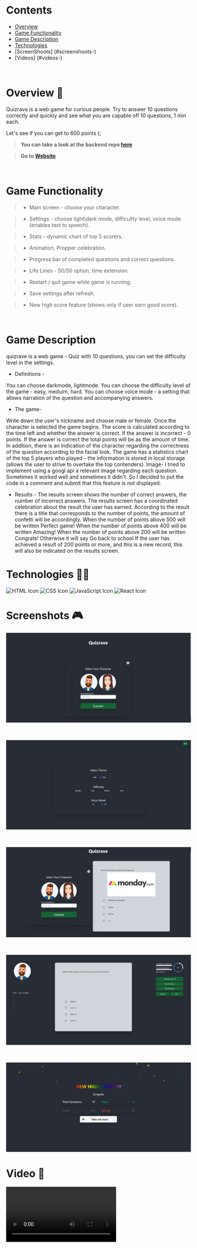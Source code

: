 
# Contents

- [Overview](#overview-)
- [Game Functionality](#functionality-)
- [Game Description](#description-)
- [Technologies](#technologies-)
- [ScreenShoots] (#screenshoots-)
- [Videos] (#videos-)

<br />

# Overview 👋

Quizrave is a web game for curious people.
Try to answer 10 questions correctly and quickly and see what you are capable of!
10 questions, 1 min  each.

Let's see if you can get to 600 points (;

> **You can take a look at the backend repo [here](https://github.com/shalevsh/create-react-app-lambda/tree/master/src)**

> **Go to [Website](https://astounding-kitsune-b5bb08.netlify.app/)**

<br />

# Game Functionality 

> * Main screen - choose your character.

> * Settings - choose light\dark mode, difficullty level, voice mode (enables text to speech).

> * Stats - dynamic chart of top 5 scorers.

> * Animation, Propper celebration.

> * Progress bar of completed questions and correct questions.

> * Life Lines - 50/50 option, time extension.

> * Restart / quit game while game is running.

> * Save settings after refresh.

> * New high score feature (shows only if user earn good score).
<br />

# Game Description

quizrave is a web game -
Quiz with 10 questions, you can set the difficulty level in the settings.

* Definitions -

You can choose darkmode, lightmode.
You can choose the difficulty level of the game - easy, meduim, hard.
You can choose voice mode - a setting that allows narration of the question and accompanying answers.

* The game-

Write down the user's nickname and choose male or female.
Once the character is selected the game begins.
The score is calculated according to the time left and whether the answer is correct.
If the answer is incorrect - 0 points.
If the answer is correct the total points will be as the amount of time.
In addition, there is an indication of the character regarding the correctness of the question according to the facial look.
The game has a statistics chart of the top 5 players who played - the information is stored in local storage (allows the user to strive to overtake the top contenders).
Image- I tried to implement using a googl api a relevant image regarding each question.
Sometimes it worked well and sometimes it didn't.
So I decided to put the code in a comment and submit that this feature is not displayed.

* Results -
The results screen shows the number of correct answers, the number of incorrect answers.
The results screen has a coordinated celebration about the result the user has earned.
According to the result there is a title that corresponds to the number of points, the amount of confetti will be accordingly.
When the number of points above 500 will be written Perfect game!
When the number of points above 400 will be written Amazing!
When the number of points above 200 will be written Congrats!
Otherwise it will say Go back to school
If the user has achieved a result of 200 points or more, and this is a new record, this will also be indicated on the results screen.

# Technologies 👨‍💻

![HTML Icon](https://i.ibb.co/9tyHGr7/html-logo.png, "HTML")
![CSS Icon](https://i.ibb.co/b3QNSgX/css-logo.png, "CSS")
![JavaScript Icon](https://i.ibb.co/L5RS8g1/Group-11.png, "JavaScript")
![React Icon](https://i.ibb.co/BBFKyz9/Group-9.png, "React")


# Screenshots 🎮


![Welcome](src/gitgubshots/1.png)

<br />

![Setting](src/gitgubshots/2.png)

<br />

![Example Question](src/gitgubshots/3.png)

<br />

![Asking Question](src/gitgubshots/4.png)

<br />

![Game Ends](src/gitgubshots/5.png)
<br />


# Video 🎥
![Video Demo](src/gitgubshots/video.mp4)

